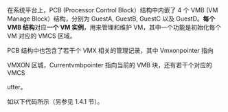 在系统平台上，PCB (Processor Control Block）结构中内嵌了 4 个 VMB (VM Manage Block）结构，分别为 GuestA, GuestB, GuestC 以及 GuestD。**每个 VMB 结构**对应**一个 VM 实例**，用来管理和维护 VM，其中一个功能是初始化每个 VM 对应的 VMCS 区域。

PCB 结构中也包含了若干个 VMX 相关的管理记录，其中 Vmxonpointer 指向

VMXON 区城，Currentvmbpointer 指向当前的 VMB 块，还有若干个对应的 VMCS

utter。

如以下代码所示（另参见 1.4.1 节）。